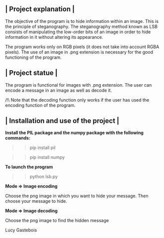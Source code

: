 ## | Project explanation |

The objective of the program is to hide information within an image.
This is the principle of steganography.
The steganography method known as LSB consists of manipulating the low-order bits of an image in order to hide information in it without altering its appearance.


The program works only on RGB pixels (it does not take into account RGBA pixels).
The use of an image in .png extension is necessary for the good functioning of the program.

  
## | Project statue |

The program is functional for images with .png extension.
The user can encode a message in an image as well as decode it.

/!\ Note that the decoding function only works if the user has used the encoding function of the program.


## | Installation and use of the project |


**Install the PIL package and the numpy package with the following commands:**

>> pip install pil

>> pip install numpy


**To launch the program**

>> python lsb.py


**Mode ⇒ Image encoding**

Choose the png image in which you want to hide your message. Then choose your message to hide.


**Mode ⇒ Image decoding**

Choose the png image to find the hidden message

	

Lucy Gastebois
